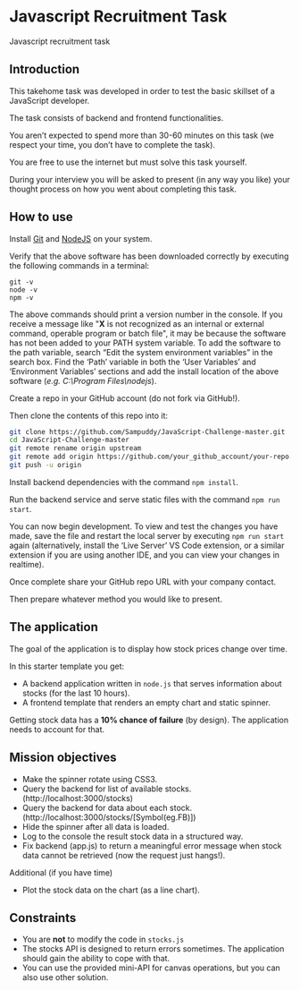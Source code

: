 # Javascript Recruitment Task

Javascript recruitment task

## Introduction

This takehome task was developed in order to test the basic skillset of a JavaScript developer.

The task consists of backend and frontend functionalities.

You aren’t expected to spend more than 30-60 minutes on this task (we respect your time, you don’t have to complete the task).

You are free to use the internet but must solve this task yourself.

During your interview you will be asked to present (in any way you like) your thought process on how you went about completing this task.

## How to use

Install [Git](https://git-scm.com/downloads) and [NodeJS](https://nodejs.org/en/) on your system.

Verify that the above software has been downloaded correctly by executing the following commands in a terminal:

`git -v`\
`node -v`\
`npm -v`

The above commands should print a version number in the console. If you receive a message like "**X** is not recognized as an internal or external command, operable program or batch file", it may be because the software has not been added to your PATH system variable. To add the software to the path variable, search “Edit the system environment variables” in the search box. Find the ‘Path’ variable in both the ‘User Variables’ and ‘Environment Variables’ sections and add the install location of the above software (_e.g. C:\Program Files\nodejs_). 


Create a repo in your GitHub account (do not fork via GitHub!).

Then clone the contents of this repo into it:
```sh
git clone https://github.com/Sampuddy/JavaScript-Challenge-master.git
cd JavaScript-Challenge-master
git remote rename origin upstream
git remote add origin https://github.com/your_github_account/your-repo.git
git push -u origin
```

Install backend dependencies with the command `npm install`.

Run the backend service and serve static files with the command `npm run start`.

You can now begin development. To view and test the changes you have made, save the file and restart the local server by executing `npm run start` again (alternatively, install the ‘Live Server’ VS Code extension, or a similar extension if you are using another IDE, and you can view your changes in realtime).

Once complete share your GitHub repo URL with your company contact.

Then prepare whatever method you would like to present.

## The application

The goal of the application is to display how stock prices change over time.

In this starter template you get:
* A backend application written in `node.js` that serves information about stocks (for the last 10 hours).
* A frontend template that renders an empty chart and static spinner.

Getting stock data has a **10% chance of failure** (by design). The application needs to account for that.

## Mission objectives

* Make the spinner rotate using CSS3.
* Query the backend for list of available stocks.(http://localhost:3000/stocks)
* Query the backend for data about each stock.(http://localhost:3000/stocks/[Symbol(eg.FB)])
* Hide the spinner after all data is loaded.
* Log to the console the result stock data in a structured way.
* Fix backend (app.js) to return a meaningful error message when stock data cannot be retrieved (now the request just hangs!).

Additional (if you have time)
* Plot the stock data on the chart (as a line chart).

## Constraints

* You are **not** to modify the code in `stocks.js`
* The stocks API is designed to return errors sometimes. The application should gain the ability to cope with that.
* You can use the provided mini-API for canvas operations, but you can also use other solution.
